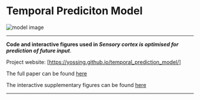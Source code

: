 # Temporal Prediciton Model 

![model image][logo]

[logo]: (/figures/manuscript_figures/Figure1.png) "model image"

----

**Code and interactive figures used in *Sensory cortex is optimised for prediction of future input***.

Project website: [https://yossing.github.io/temporal_prediction_model/]

The full paper can be found [here](https://www.biorxiv.org/content/early/2017/11/24/224758)

The interactive supplementary figures can be found [here](https://yossing.github.io/temporal_prediction_model/Figures/interactive_supplementary_figures.html)

----

